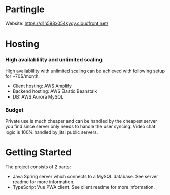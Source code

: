 # Partingle

Website: https://d1n598x054kygy.cloudfront.net/

# Hosting
### High availablility and unlimited scaling 
High availablility with unlimited scaling can be achieved with following setup for ~70$/month.
* Client hosting: AWS Amplify
* Backend hosting: AWS Elastic Beanstalk
* DB: AWS Aurora MySQL

### Budget
Private use is much cheaper and can be handled by the cheapest server you find since server only needs to handle the user syncing. Video chat logic is 100% handled by jitsi public servers.

# Getting Started
The project consists of 2 parts:
* Java Spring server which connects to a MySQL database. See server readme for more information.
* TypeScript Vue PWA client. See client readme for more information.
